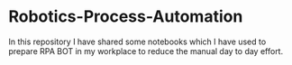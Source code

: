 # Robotics-Process-Automation
In this repository I have shared some notebooks which I have used to prepare RPA BOT in my workplace to reduce the manual day to day effort.
